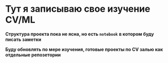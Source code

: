 # Тут я записываю свое изучение CV/ML

**Структура проекта пока не ясна, но есть `notebook`**
**в котором буду писать заметки**

**Буду обновлять по мере изучения, готовые проекты по CV залью как отдельные репозетории**